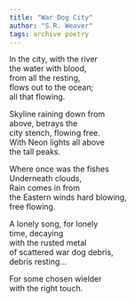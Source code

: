 ```yaml
---
title: "War Dog City"
author: "S.R. Weaver"
tags: archive poetry
---
```

In the city, with the river<br />
the water with blood,<br />
from all the resting,<br />
flows out to the ocean;<br />
all that flowing.

Skyline raining down from<br />
above, betrays the<br />
city stench, flowing free.<br />
With Neon lights all above<br />
the tall peaks.

Where once was the fishes<br />
Underneath clouds,<br />
Rain comes in from<br />
the Eastern winds hard blowing,<br />
free flowing.

A lonely song, for lonely<br />
time, decaying<br />
with the rusted metal<br />
of scattered war dog debris,<br />
debris resting...

For some chosen wielder<br />
with the right touch.
